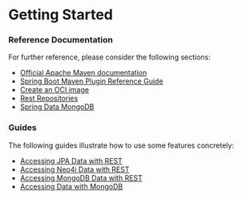 # Getting Started

### Reference Documentation
For further reference, please consider the following sections:

* [Official Apache Maven documentation](https://maven.apache.org/guides/index.html)
* [Spring Boot Maven Plugin Reference Guide](https://docs.spring.io/spring-boot/docs/2.3.4.RELEASE/maven-plugin/reference/html/)
* [Create an OCI image](https://docs.spring.io/spring-boot/docs/2.3.4.RELEASE/maven-plugin/reference/html/#build-image)
* [Rest Repositories](https://docs.spring.io/spring-boot/docs/2.3.4.RELEASE/reference/htmlsingle/#howto-use-exposing-spring-data-repositories-rest-endpoint)
* [Spring Data MongoDB](https://docs.spring.io/spring-boot/docs/2.3.4.RELEASE/reference/htmlsingle/#boot-features-mongodb)

### Guides
The following guides illustrate how to use some features concretely:

* [Accessing JPA Data with REST](https://spring.io/guides/gs/accessing-data-rest/)
* [Accessing Neo4j Data with REST](https://spring.io/guides/gs/accessing-neo4j-data-rest/)
* [Accessing MongoDB Data with REST](https://spring.io/guides/gs/accessing-mongodb-data-rest/)
* [Accessing Data with MongoDB](https://spring.io/guides/gs/accessing-data-mongodb/)

